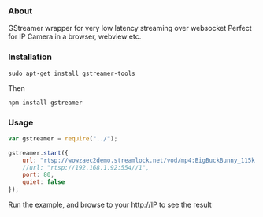### About
GStreamer wrapper for very low latency streaming over websocket
Perfect for IP Camera in a browser, webview etc.

### Installation
```
sudo apt-get install gstreamer-tools
```
Then
```
npm install gstreamer
```

### Usage
```javascript
var gstreamer = require("../");

gstreamer.start({
    url: "rtsp://wowzaec2demo.streamlock.net/vod/mp4:BigBuckBunny_115k.mov?random=" + Math.random(),
    //url: "rtsp://192.168.1.92:554//1",
    port: 80,
    quiet: false
});
```

Run the example, and browse to your http://IP to see the result